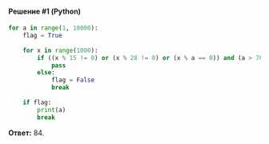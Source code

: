 #### Решение #1 (Python)
```python
for a in range(1, 10000):
	flag = True
	
	for x in range(1000):
		if ((x % 15 != 0) or (x % 28 != 0) or (x % a == 0)) and (a > 70):
			pass
		else:
			flag = False
			break
	
	if flag:
		print(a)
		break
```
**Ответ:** 84.
